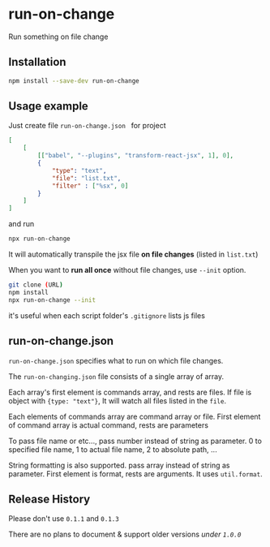 # run-on-change
Run something on file change



## Installation

```bash
npm install --save-dev run-on-change
```



## Usage example

Just create file `run-on-change.json ` for project

```json
[
    [
        [["babel", "--plugins", "transform-react-jsx", 1], 0],
        {
            "type": "text",
            "file": "list.txt",
            "filter" : ["%sx", 0]
        }
    ]
]
```

and run

```bash
npx run-on-change
```

It will automatically transpile the jsx file **on file changes** (listed in `list.txt`)

When you want to **run all once** without file changes, use `--init` option.

```bash
git clone (URL)
npm install
npx run-on-change --init
```

it's useful when each script folder's `.gitignore` lists js files



## run-on-change.json

`run-on-change.json` specifies what to run on which file changes.

The `run-on-changing.json` file consists of a single array of array.

Each array's first element is commands array, and rests are files.
If file is object with `{type: "text"}`, It will watch all files listed in the `file`.

Each elements of commands array are command array or file.
First element of command array is actual command, rests are parameters

To pass file name or etc..., pass number instead of string as parameter.
0 to specified file name, 1 to actual file name, 2 to absolute path, ...

String formatting is also supported. pass array instead of string as parameter.
First element is format, rests are arguments. It uses `util.format`.



## Release History

Please don't use `0.1.1` and `0.1.3`

There are no plans to document & support older versions *under `1.0.0`*

